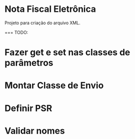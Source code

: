 Nota Fiscal Eletrônica
===
Projeto para criação do arquivo XML.

=== 
TODO:

# Fazer get e set nas classes de parâmetros
# Montar Classe de Envio
# Definir PSR
# Validar nomes